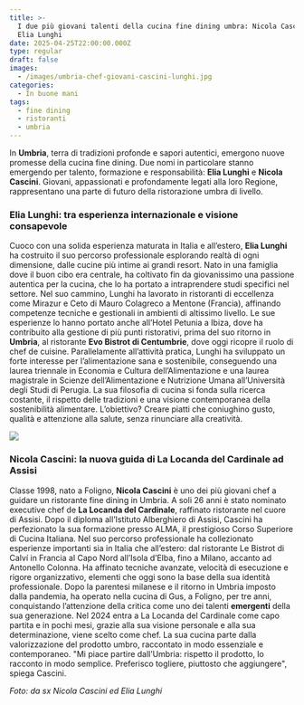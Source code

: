 ```yaml
---
title: >-
  I due più giovani talenti della cucina fine dining umbra: Nicola Cascini ed
  Elia Lunghi
date: 2025-04-25T22:00:00.000Z
type: regular
draft: false
images:
  - /images/umbria-chef-giovani-cascini-lunghi.jpg
categories:
  - In buone mani
tags:
  - fine dining
  - ristoranti
  - umbria
---
```


In **Umbria**, terra di tradizioni profonde e sapori autentici, emergono nuove promesse della cucina fine dining. Due nomi in particolare stanno emergendo per talento, formazione e responsabilità: **Elia Lunghi** e **Nicola Cascini**. Giovani, appassionati e profondamente legati alla loro Regione, rappresentano una parte di futuro della ristorazione umbra di livello.

### Elia Lunghi: tra esperienza internazionale e visione consapevole

Cuoco con una solida esperienza maturata in Italia e all’estero, **Elia Lunghi** ha costruito il suo percorso professionale esplorando realtà di ogni dimensione, dalle cucine più intime ai grandi resort. Nato in una famiglia dove il buon cibo era centrale, ha coltivato fin da giovanissimo una passione autentica per la cucina, che lo ha portato a intraprendere studi specifici nel settore. Nel suo cammino, Lunghi ha lavorato in ristoranti di eccellenza come Mirazur e Ceto di Mauro Colagreco a Mentone (Francia), affinando competenze tecniche e gestionali in ambienti di altissimo livello. Le sue esperienze lo hanno portato anche all’Hotel Petunia a Ibiza, dove ha contribuito alla gestione di più punti ristorativi, prima del suo ritorno in **Umbria**, al ristorante **Evo Bistrot di Centumbrie**, dove oggi ricopre il ruolo di chef de cuisine. Parallelamente all’attività pratica, Lunghi ha sviluppato un forte interesse per l’alimentazione sana e sostenibile, conseguendo una laurea triennale in Economia e Cultura dell’Alimentazione e una laurea magistrale in Scienze dell’Alimentazione e Nutrizione Umana all’Università degli Studi di Perugia. La sua filosofia di cucina si fonda sulla ricerca costante, il rispetto delle tradizioni e una visione contemporanea della sostenibilità alimentare. L’obiettivo? Creare piatti che coniughino gusto, qualità e attenzione alla salute, senza rinunciare alla creatività.

![](</images/Marco Aquilani  Fotografo Food and Beverage 2.png>)

### Nicola Cascini: la nuova guida di La Locanda del Cardinale ad Assisi

Classe 1998, nato a Foligno, **Nicola Cascini** è uno dei più giovani chef a guidare un ristorante fine dining in Umbria. A soli 26 anni è stato nominato executive chef de **La Locanda del Cardinale**, raffinato ristorante nel cuore di Assisi. Dopo il diploma all’Istituto Alberghiero di Assisi, Cascini ha perfezionato la sua formazione presso ALMA, il prestigioso Corso Superiore di Cucina Italiana. Nel suo percorso professionale ha collezionato esperienze importanti sia in Italia che all’estero: dal ristorante Le Bistrot di Calví in Francia al Capo Nord all’Isola d’Elba, fino a Milano, accanto ad Antonello Colonna. Ha affinato tecniche avanzate, velocità di esecuzione e rigore organizzativo, elementi che oggi sono la base della sua identità professionale. Dopo la parentesi milanese e il ritorno in Umbria imposto dalla pandemia, ha operato nella cucina di Gus, a Foligno, per tre anni, conquistando l’attenzione della critica come uno dei talenti **emergenti** della sua generazione. Nel 2024 entra a La Locanda del Cardinale come capo partita e in pochi mesi, grazie alla sua visione personale e alla sua determinazione, viene scelto come chef. La sua cucina parte dalla valorizzazione del prodotto umbro, raccontato in modo essenziale e contemporaneo. "Mi piace partire dall’Umbria: rispetto il prodotto, lo racconto in modo semplice. Preferisco togliere, piuttosto che aggiungere", spiega Cascini.

*Foto: da sx Nicola Cascini ed Elia Lunghi*

